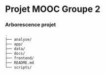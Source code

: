 # Projet MOOC Groupe 2


### Arborescence projet

```bash
.
├── analyse/
├── app/
├── data/
├── docs/
├── frontend/
├── README.md
└── scripts/
```



